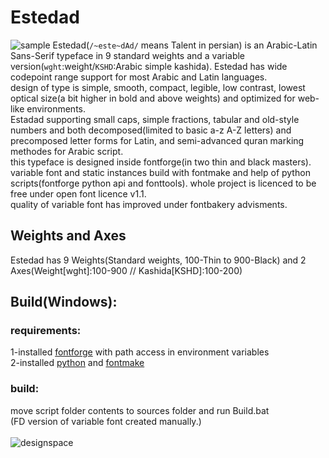 # Estedad
![sample](https://user-images.githubusercontent.com/25493297/165099649-27b31e58-a990-4f98-ae4a-fba550b262f3.png)
Estedad(`/~este~dAd/` means Talent in persian) is an Arabic-Latin Sans-Serif typeface in 9 standard weights and a variable version(`wght`:weight/`KSHD`:Arabic simple kashida). Estedad has wide codepoint range support for most Arabic and Latin languages.
<br>design of type is simple, smooth, compact, legible, low contrast, lowest optical size(a bit higher in bold and above weights) and optimized for web-like environments.
<br>Estadad supporting small caps, simple fractions, tabular and old-style numbers and both decomposed(limited to basic a-z A-Z letters) and precomposed letter forms for Latin, and semi-advanced quran marking methodes for Arabic script.
<br>this typeface is designed inside fontforge(in two thin and black masters). variable font and static instances build with fontmake and help of python scripts(fontforge python api and fonttools). whole project is licenced to be free under open font licence v1.1.
<br>quality of variable font has improved under fontbakery advisments.

## Weights and Axes
Estedad has 9 Weights(Standard weights, 100-Thin to 900-Black) and 2 Axes(Weight[wght]:100-900 // Kashida[KSHD]:100-200)

## Build(Windows):
### requirements:
1-installed <a href="https://github.com/fontforge/fontforge">fontforge</a> with path access in environment variables
<br>2-installed <a href="https://www.python.org/">python</a> and <a href="https://github.com/googlefonts/fontmake">fontmake</a>
### build:
move script folder contents to sources folder and run Build.bat
<br>(FD version of variable font created manually.)
<br>
<br>
![designspace](https://user-images.githubusercontent.com/25493297/165099602-d6ce183e-6a7c-4e82-93ee-51f7b885ea9c.png)
